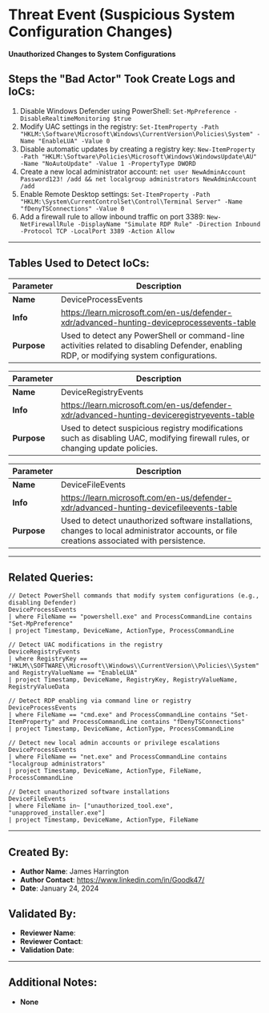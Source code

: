 # Threat Event (Suspicious System Configuration Changes)
**Unauthorized Changes to System Configurations**

## Steps the "Bad Actor" Took Create Logs and IoCs:
1. Disable Windows Defender using PowerShell: `Set-MpPreference -DisableRealtimeMonitoring $true`
2. Modify UAC settings in the registry: `Set-ItemProperty -Path "HKLM:\Software\Microsoft\Windows\CurrentVersion\Policies\System" -Name "EnableLUA" -Value 0`
3. Disable automatic updates by creating a registry key: `New-ItemProperty -Path "HKLM:\Software\Policies\Microsoft\Windows\WindowsUpdate\AU" -Name "NoAutoUpdate" -Value 1 -PropertyType DWORD`
4. Create a new local administrator account: `net user NewAdminAccount Password123! /add && net localgroup administrators NewAdminAccount /add`
5. Enable Remote Desktop settings: `Set-ItemProperty -Path "HKLM:\System\CurrentControlSet\Control\Terminal Server" -Name "fDenyTSConnections" -Value 0`
6. Add a firewall rule to allow inbound traffic on port 3389: `New-NetFirewallRule -DisplayName "Simulate RDP Rule" -Direction Inbound -Protocol TCP -LocalPort 3389 -Action Allow`

---

## Tables Used to Detect IoCs:
| **Parameter**       | **Description**                                                              |
|---------------------|------------------------------------------------------------------------------|
| **Name**| DeviceProcessEvents                                                            |
| **Info**| https://learn.microsoft.com/en-us/defender-xdr/advanced-hunting-deviceprocessevents-table |
| **Purpose**| Used to detect any PowerShell or command-line activities related to disabling Defender, enabling RDP, or modifying system configurations. |

| **Parameter**       | **Description**                                                              |
|---------------------|------------------------------------------------------------------------------|
| **Name**| DeviceRegistryEvents                                                           |
| **Info**| https://learn.microsoft.com/en-us/defender-xdr/advanced-hunting-deviceregistryevents-table |
| **Purpose**| Used to detect suspicious registry modifications such as disabling UAC, modifying firewall rules, or changing update policies. |

| **Parameter**       | **Description**                                                              |
|---------------------|------------------------------------------------------------------------------|
| **Name**| DeviceFileEvents                                                              |
| **Info**| https://learn.microsoft.com/en-us/defender-xdr/advanced-hunting-devicefileevents-table |
| **Purpose**| Used to detect unauthorized software installations, changes to local administrator accounts, or file creations associated with persistence. |

---

## Related Queries:
```kql
// Detect PowerShell commands that modify system configurations (e.g., disabling Defender)
DeviceProcessEvents
| where FileName == "powershell.exe" and ProcessCommandLine contains "Set-MpPreference"
| project Timestamp, DeviceName, ActionType, ProcessCommandLine

// Detect UAC modifications in the registry
DeviceRegistryEvents
| where RegistryKey == "HKLM\\SOFTWARE\\Microsoft\\Windows\\CurrentVersion\\Policies\\System" and RegistryValueName == "EnableLUA"
| project Timestamp, DeviceName, RegistryKey, RegistryValueName, RegistryValueData

// Detect RDP enabling via command line or registry
DeviceProcessEvents
| where FileName == "cmd.exe" and ProcessCommandLine contains "Set-ItemProperty" and ProcessCommandLine contains "fDenyTSConnections"
| project Timestamp, DeviceName, ActionType, ProcessCommandLine

// Detect new local admin accounts or privilege escalations
DeviceProcessEvents
| where FileName == "net.exe" and ProcessCommandLine contains "localgroup administrators"
| project Timestamp, DeviceName, ActionType, FileName, ProcessCommandLine

// Detect unauthorized software installations
DeviceFileEvents
| where FileName in~ ["unauthorized_tool.exe", "unapproved_installer.exe"]
| project Timestamp, DeviceName, ActionType, FileName
```

---

## Created By:
- **Author Name**: James Harrington
- **Author Contact**: https://www.linkedin.com/in/Goodk47/
- **Date**: January 24, 2024

## Validated By:
- **Reviewer Name**: 
- **Reviewer Contact**: 
- **Validation Date**: 

---

## Additional Notes:
- **None**
